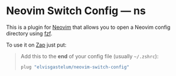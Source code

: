 # Neovim Switch Config — ns

This is a plugin for [Neovim](https://neovim.io/) that allows you to open a
Neovim config directory using [fzf](https://github.com/junegunn/fzf).

To use it on [Zap]([https://www.zapzsh.org/](https://github.com/zap-zsh/zap)) just put:

> Add this to the **end** of your config file (usually `~/.zshrc`):
>
> ```zsh
> plug "elvisgastelum/neovim-switch-config"
> ```

